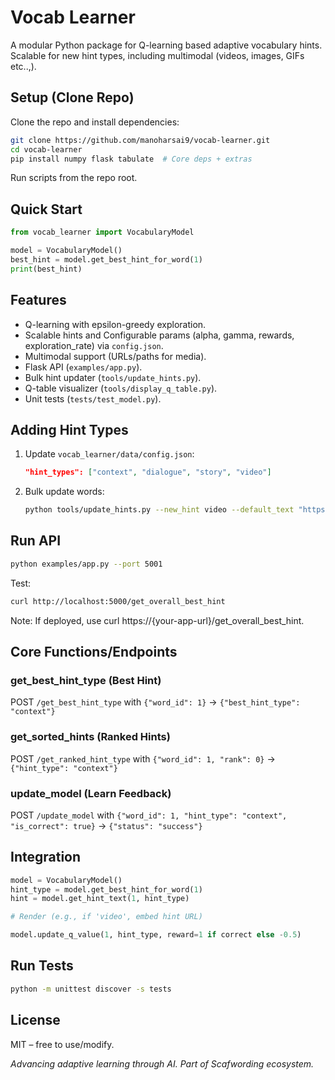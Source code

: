 # Vocab Learner

A modular Python package for Q-learning based adaptive vocabulary hints. Scalable for new hint types, including multimodal (videos, images, GIFs etc..,).

## Setup (Clone Repo)

Clone the repo and install dependencies:
```bash
git clone https://github.com/manoharsai9/vocab-learner.git
cd vocab-learner
pip install numpy flask tabulate  # Core deps + extras
```

Run scripts from the repo root.

## Quick Start

```python
from vocab_learner import VocabularyModel

model = VocabularyModel()
best_hint = model.get_best_hint_for_word(1)
print(best_hint)
```

## Features

- Q-learning with epsilon-greedy exploration.
- Scalable hints and Configurable params (alpha, gamma, rewards, exploration_rate) via `config.json`.
- Multimodal support (URLs/paths for media).
- Flask API (`examples/app.py`).
- Bulk hint updater (`tools/update_hints.py`).
- Q-table visualizer (`tools/display_q_table.py`).
- Unit tests (`tests/test_model.py`).

## Adding Hint Types

1. Update `vocab_learner/data/config.json`:
   ```json
   "hint_types": ["context", "dialogue", "story", "video"]
   ```

2. Bulk update words:
   ```bash
   python tools/update_hints.py --new_hint video --default_text "https://example.com/video/placeholder.mp4"
   ```

## Run API

```bash
python examples/app.py --port 5001
```

Test:
```bash
curl http://localhost:5000/get_overall_best_hint
```
Note: If deployed, use curl https://{your-app-url}/get_overall_best_hint.

## Core Functions/Endpoints

### get_best_hint_type (Best Hint)

POST `/get_best_hint_type` with `{"word_id": 1}` → `{"best_hint_type": "context"}`

### get_sorted_hints (Ranked Hints)

POST `/get_ranked_hint_type` with `{"word_id": 1, "rank": 0}` → `{"hint_type": "context"}`

### update_model (Learn Feedback)

POST `/update_model` with `{"word_id": 1, "hint_type": "context", "is_correct": true}` → `{"status": "success"}`

## Integration

```python
model = VocabularyModel()
hint_type = model.get_best_hint_for_word(1)
hint = model.get_hint_text(1, hint_type)

# Render (e.g., if 'video', embed hint URL)

model.update_q_value(1, hint_type, reward=1 if correct else -0.5)
```

## Run Tests

```bash
python -m unittest discover -s tests
```

## License

MIT – free to use/modify.

*Advancing adaptive learning through AI. Part of Scafwording ecosystem.*